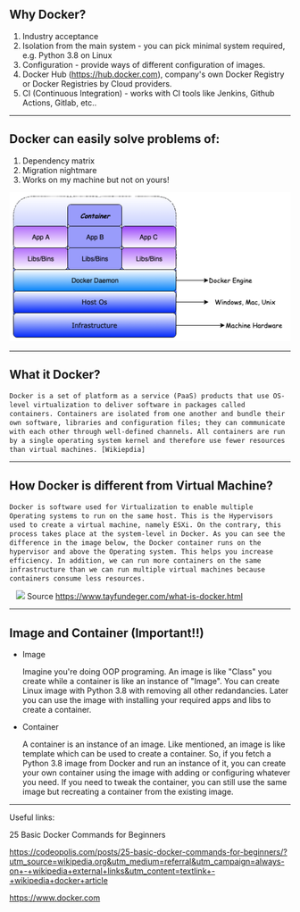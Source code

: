 ## Why Docker?

1. Industry acceptance
2. Isolation from the main system - you can pick minimal system required, e.g. Python 3.8 on Linux
3. Configuration - provide ways of different configuration of images.
4. Docker Hub (https://hub.docker.com), company's own Docker Registry or Docker Registries by Cloud providers.
5. CI (Continuous Integration) - works with CI tools like Jenkins, Github Actions, Gitlab, etc..

---

## Docker can easily solve problems of:

1. Dependency matrix
2. Migration nightmare
3. Works on my machine but not on yours!

![](img/docker_high_level.png)

---

## What it Docker?

    Docker is a set of platform as a service (PaaS) products that use OS-level virtualization to deliver software in packages called containers. Containers are isolated from one another and bundle their own software, libraries and configuration files; they can communicate with each other through well-defined channels. All containers are run by a single operating system kernel and therefore use fewer resources than virtual machines. [Wikiepdia]

---

## How Docker is different from Virtual Machine?

    Docker is software used for Virtualization to enable multiple Operating systems to run on the same host. This is the Hypervisors used to create a virtual machine, namely ESXi. On the contrary, this process takes place at the system-level in Docker. As you can see the difference in the image below, the Docker container runs on the hypervisor and above the Operating system. This helps you increase efficiency. In addition, we can run more containers on the same infrastructure than we can run multiple virtual machines because containers consume less resources.

&nbsp;&nbsp; ![](https://www.tayfundeger.com/wp-content/uploads/Docker.png)
Source https://www.tayfundeger.com/what-is-docker.html

---

## Image and Container (Important!!)

- Image

  Imagine you're doing OOP programing. An image is like "Class" you create while a container is like an instance of "Image". You can create Linux image with Python 3.8 with removing all other redandancies. Later you can use the image with installing your required apps and libs to create a container.

- Container

  A container is an instance of an image. Like mentioned, an image is like template which can be used to create a container. So, if you fetch a Python 3.8 image from Docker and run an instance of it, you can create your own container using the image with adding or configuring whatever you need. If you need to tweak the container, you can still use the same image but recreating a container from the existing image.

---

Useful links:

25 Basic Docker Commands for Beginners

https://codeopolis.com/posts/25-basic-docker-commands-for-beginners/?utm_source=wikipedia.org&utm_medium=referral&utm_campaign=always-on+-+wikipedia+external+links&utm_content=textlink+-+wikipedia+docker+article

https://www.docker.com
